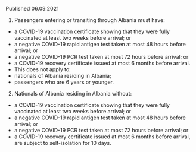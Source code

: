Published 06.09.2021
1. Passengers entering or transiting through Albania must have:
- a COVID-19 vaccination certificate showing that they were fully vaccinated at least two weeks before arrival; or
- a negative COVID-19 rapid antigen test taken at most 48 hours before arrival; or
- a negative COVID-19 PCR test taken at most 72 hours before arrival; or
- a COVID-19 recovery certificate issued at most 6 months before arrival.
- This does not apply to:
- nationals of Albania residing in Albania;
- passengers who are 6 years or younger.
2. Nationals of Albania residing in Albania without:
- a COVID-19 vaccination certificate showing that they were fully vaccinated at least two weeks before arrival; or
- a negative COVID-19 rapid antigen test taken at most 48 hours before arrival; or
- a negative COVID-19 PCR test taken at most 72 hours before arrival; or
- a COVID-19 recovery certificate issued at most 6 months before arrival, are subject to self-isolation for 10 days.